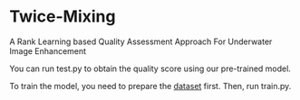# Twice-Mixing
 A Rank Learning based Quality Assessment Approach For Underwater Image Enhancement
 
You can run test.py to obtain the quality score using our pre-trained model.

To train the model, you need to prepare the [dataset](https://pan.baidu.com/s/1pK_fwf20XAVaHkI89dA1cQ (pg8m)) first. Then, run train.py.
